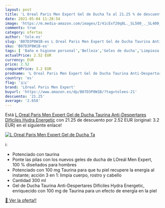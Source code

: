 ```yaml
---
layout: post
title: 'L Oreal Paris Men Expert Gel de Ducha Ta al 21.25 % de descuento'
date: 2021-05-04 11:28:54
image: 'https://m.media-amazon.com/images/I/41cExf20q8L._SL500_._SL400_.jpg'
comments: true
category: ofertas
author: 'tole.es'
slug: 'B07D3P8W1B-es L Oreal Paris Men Expert Gel de Ducha Taurina Anti-...'
sku: 'B07D3P8W1B-es'
tags: [ 'Baño e higiene personal','Belleza','Geles de ducha','Limpieza personal','de','ducha','gel','loreal paris men expert', ]
actualPrice: 2.52 EUR
currency: EUR
price: 2.52
comparePrice: 3.2 EUR
prodname: 'L Oreal Paris Men Expert Gel de Ducha Taurina Anti-Despertares Difíciles Hydra Energetic'
country: 'es'
flag: '🇪🇸'
brand: 'LOreal Paris Men Expert'
buyurl: 'https://www.amazon.es/dp/B07D3P8W1B/?tag=tolees-21'
descuento: '21.25'
average: '2.658'
---
```


Está [L Oreal Paris Men Expert Gel de Ducha Taurina Anti-Despertares Difíciles Hydra Energetic](https://www.amazon.es/dp/B07D3P8W1B/?tag=tolees-21) con 21.25 de descuento por 2.52 EUR (original: 3.2 EUR) en el siguiente enlace!

[![L Oreal Paris Men Expert Gel de Ducha Ta](https://m.media-amazon.com/images/I/41cExf20q8L._SL500_._SL400_.jpg)](https://www.amazon.es/dp/B07D3P8W1B/?tag=tolees-21)

ℹ️:

- Potenciado con taurina
- Ponte las pilas con los nuevos geles de ducha de LOreál Men Expert, 100 % diseñados para hombres
- Potenciado con 100 mg Taurina para que tu piel recupere la energía al instante; acción 3 en 1: limpia cuerpo, rostro y cabello
- Cantidad 300 ml
- Gel de Ducha Taurina Anti-Despertares Difíciles Hydra Energetic, enriquecido con 100 mg de Taurina para un efecto de energía en la piel

[🛒 Ver la oferta!!](https://www.amazon.es/dp/B07D3P8W1B/?tag=tolees-21)
